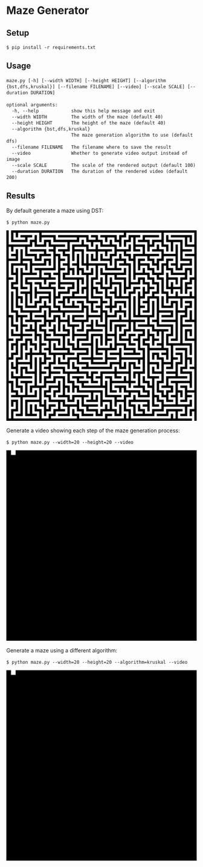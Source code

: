 # Maze Generator

## Setup

    $ pip install -r requirements.txt

## Usage

    maze.py [-h] [--width WIDTH] [--height HEIGHT] [--algorithm {bst,dfs,kruskal}] [--filename FILENAME] [--video] [--scale SCALE] [--duration DURATION]

    optional arguments:
      -h, --help            show this help message and exit
      --width WIDTH         The width of the maze (default 40)
      --height HEIGHT       The height of the maze (default 40)
      --algorithm {bst,dfs,kruskal}
                            The maze generation algorithm to use (default dfs)
      --filename FILENAME   The filename where to save the result
      --video               Whether to generate video output instead of image
      --scale SCALE         The scale of the rendered output (default 100)
      --duration DURATION   The duration of the rendered video (default 200)

## Results

By default generate a maze using DST:

    $ python maze.py

![Image](output/maze_dfs.png)

Generate a video showing each step of the maze generation process:

    $ python maze.py --width=20 --height=20 --video
    
![Image](output/maze_dfs.gif)

Generate a maze using a different algorithm:

    $ python maze.py --width=20 --height=20 --algorithm=kruskal --video
    
![Image](output/maze_kruskal.gif)
